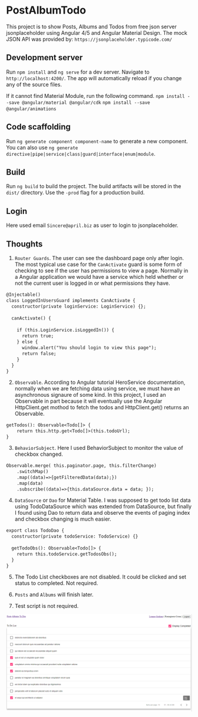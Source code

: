 # PostAlbumTodo

This project is to show Posts, Albums and Todos from free json server jsonplaceholder using Angular 4/5 and Angular Material Design. The mock JSON API was provided by: `https://jsonplaceholder.typicode.com/ `

## Development server

Run `npm install` and `ng serve` for a dev server. Navigate to `http://localhost:4200/`. The app will automatically reload if you change any of the source files.

If it cannot find Material Module, run the following command.
`npm install --save @angular/material @angular/cdk`
`npm install --save @angular/animations`

## Code scaffolding

Run `ng generate component component-name` to generate a new component. You can also use `ng generate directive|pipe|service|class|guard|interface|enum|module`.

## Build

Run `ng build` to build the project. The build artifacts will be stored in the `dist/` directory. Use the `-prod` flag for a production build.

## Login

Here used email `Sincere@april.biz` as user to login to jsonplaceholder.

## Thoughts

1. `Router Guards`. The user can see the dashboard page only after login. The most typical use case for the `CanActivate` guard is some form of checking to see if the user has permissions to view a page. Normally in a Angular application we would have a service which held whether or not the current user is logged in or what permissions they have.
```
@Injectable()
class LoggedInUsersGuard implements CanActivate { 
  constructor(private loginService: LoginService) {}; 

  canActivate() {
    
    if (this.LoginService.isLoggedIn()) { 
      return true;
    } else {
      window.alert("You should login to view this page"); 
      return false;
    }
  }
}
```
2. `Observable`. According to Angular tutorial HeroService documentation, normally when we are fetching data using service, we must have an asynchronous signaure of some kind. In this project, I used an Observable in part because it will eventually use the Angular HttpClient.get mothod to fetch the todos and HttpClient.get() returns an Observable.
```
getTodos(): Observable<Todo[]> {
    return this.http.get<Todo[]>(this.todoUrl);
}
```

3. `BehaviorSubject`. Here I used BehaviorSubject to monitor the value of checkbox changed.
```
Observable.merge( this.paginator.page, this.filterChange)
    .switchMap()
    .map((data)=>{getFilteredData(data);})
    .map(data)
    .subscribe((data)=>{this.dataSource.data = data; });
```

4. `DataSource` or `Dao` for Material Table. I was supposed to get todo list data using TodoDataSource which was extended from DataSource, but finally I found using Dao to return data and observe the events of paging index and checkbox changing is much easier.
```
export class TodoDao {
  constructor(private todoService: TodoService) {}

  getTodoObs(): Observable<Todo[]> {
    return this.todoService.getTodosObs();
  }
}
```
5. The Todo List checkboxes are not disabled. It could be clicked and set status to completed. Not required.

6. `Posts` and `Albums` will finish later.

7. Test script is not required.

![](https://github.com/maplefu0601/postAlbumTodo/blob/master/src/assets/demo.PNG)
